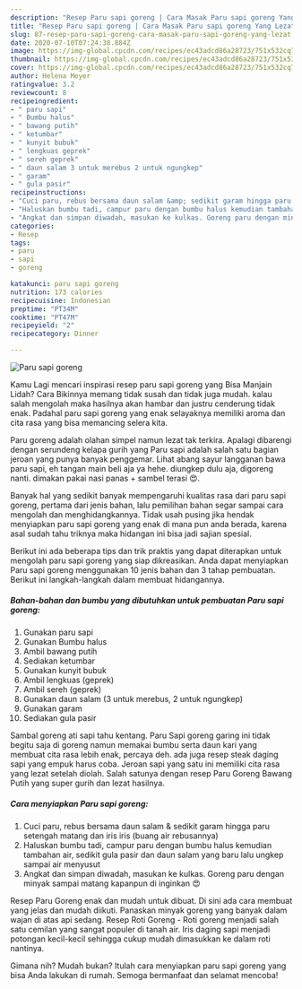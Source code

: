 ```yaml
---
description: "Resep Paru sapi goreng | Cara Masak Paru sapi goreng Yang Lezat"
title: "Resep Paru sapi goreng | Cara Masak Paru sapi goreng Yang Lezat"
slug: 87-resep-paru-sapi-goreng-cara-masak-paru-sapi-goreng-yang-lezat
date: 2020-07-10T07:24:38.884Z
image: https://img-global.cpcdn.com/recipes/ec43adcd86a28723/751x532cq70/paru-sapi-goreng-foto-resep-utama.jpg
thumbnail: https://img-global.cpcdn.com/recipes/ec43adcd86a28723/751x532cq70/paru-sapi-goreng-foto-resep-utama.jpg
cover: https://img-global.cpcdn.com/recipes/ec43adcd86a28723/751x532cq70/paru-sapi-goreng-foto-resep-utama.jpg
author: Helena Meyer
ratingvalue: 3.2
reviewcount: 8
recipeingredient:
- " paru sapi"
- " Bumbu halus"
- " bawang putih"
- " ketumbar"
- " kunyit bubuk"
- " lengkuas geprek"
- " sereh geprek"
- " daun salam 3 untuk merebus 2 untuk ngungkep"
- " garam"
- " gula pasir"
recipeinstructions:
- "Cuci paru, rebus bersama daun salam &amp; sedikit garam hingga paru setengah matang dan iris iris (buang air rebusannya)"
- "Haluskan bumbu tadi, campur paru dengan bumbu halus kemudian tambahan air, sedikit gula pasir dan daun salam yang baru lalu ungkep sampai air menyusut"
- "Angkat dan simpan diwadah, masukan ke kulkas. Goreng paru dengan minyak sampai matang kapanpun di inginkan 😍"
categories:
- Resep
tags:
- paru
- sapi
- goreng

katakunci: paru sapi goreng 
nutrition: 173 calories
recipecuisine: Indonesian
preptime: "PT34M"
cooktime: "PT47M"
recipeyield: "2"
recipecategory: Dinner

---
```



![Paru sapi goreng](https://img-global.cpcdn.com/recipes/ec43adcd86a28723/751x532cq70/paru-sapi-goreng-foto-resep-utama.jpg)

Kamu Lagi mencari inspirasi resep paru sapi goreng yang Bisa Manjain Lidah? Cara Bikinnya memang tidak susah dan tidak juga mudah. kalau salah mengolah maka hasilnya akan hambar dan justru cenderung tidak enak. Padahal paru sapi goreng yang enak selayaknya memiliki aroma dan cita rasa yang bisa memancing selera kita.

Paru goreng adalah olahan simpel namun lezat tak terkira. Apalagi dibarengi dengan serundeng kelapa gurih yang Paru sapi adalah salah satu bagian jeroan yang punya banyak penggemar. Lihat abang sayur langganan bawa paru sapi, eh tangan main beli aja ya hehe. diungkep dulu aja, digoreng nanti. dimakan pakai nasi panas + sambel terasi 😍.

Banyak hal yang sedikit banyak mempengaruhi kualitas rasa dari paru sapi goreng, pertama dari jenis bahan, lalu pemilihan bahan segar sampai cara mengolah dan menghidangkannya. Tidak usah pusing jika hendak menyiapkan paru sapi goreng yang enak di mana pun anda berada, karena asal sudah tahu triknya maka hidangan ini bisa jadi sajian spesial.


Berikut ini ada beberapa tips dan trik praktis yang dapat diterapkan untuk mengolah paru sapi goreng yang siap dikreasikan. Anda dapat menyiapkan Paru sapi goreng menggunakan 10 jenis bahan dan 3 tahap pembuatan. Berikut ini langkah-langkah dalam membuat hidangannya.

<!--inarticleads1-->

##### Bahan-bahan dan bumbu yang dibutuhkan untuk pembuatan Paru sapi goreng:

1. Gunakan  paru sapi
1. Gunakan  Bumbu halus
1. Ambil  bawang putih
1. Sediakan  ketumbar
1. Gunakan  kunyit bubuk
1. Ambil  lengkuas (geprek)
1. Ambil  sereh (geprek)
1. Gunakan  daun salam (3 untuk merebus, 2 untuk ngungkep)
1. Gunakan  garam
1. Sediakan  gula pasir


Sambal goreng ati sapi tahu kentang. Paru Sapi goreng garing ini tidak begitu saja di goreng namun memakai bumbu serta daun kari yang membuat cita rasa lebih enak, percaya deh. ada juga resep steak daging sapi yang empuk harus coba. Jeroan sapi yang satu ini memiliki cita rasa yang lezat setelah diolah. Salah satunya dengan resep Paru Goreng Bawang Putih yang super gurih dan lezat hasilnya. 

<!--inarticleads2-->

##### Cara menyiapkan Paru sapi goreng:

1. Cuci paru, rebus bersama daun salam &amp; sedikit garam hingga paru setengah matang dan iris iris (buang air rebusannya)
1. Haluskan bumbu tadi, campur paru dengan bumbu halus kemudian tambahan air, sedikit gula pasir dan daun salam yang baru lalu ungkep sampai air menyusut
1. Angkat dan simpan diwadah, masukan ke kulkas. Goreng paru dengan minyak sampai matang kapanpun di inginkan 😍


Resep Paru Goreng enak dan mudah untuk dibuat. Di sini ada cara membuat yang jelas dan mudah diikuti. Panaskan minyak goreng yang banyak dalam wajan di atas api sedang. Resep Roti Goreng - Roti goreng menjadi salah satu cemilan yang sangat populer di tanah air. Iris daging sapi menjadi potongan kecil-kecil sehingga cukup mudah dimasukkan ke dalam roti nantinya. 

Gimana nih? Mudah bukan? Itulah cara menyiapkan paru sapi goreng yang bisa Anda lakukan di rumah. Semoga bermanfaat dan selamat mencoba!
